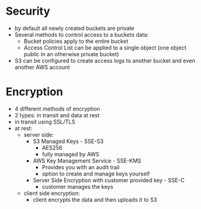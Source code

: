 # Security

- by default all newly created buckets are private
- Several methods to control access to a buckets data:
  - Bucket policies apply to the entire bucket
  - Access Control List can be applied to a single object (one object public in an otherwise private bucket)
- S3 can be configured to create access logs to another bucket and even another AWS account

# Encryption
- 4 different methods of encryption
- 2 types: in transit and data at rest
- in transit using SSL/TLS
- at rest:
  - server side:
    - S3 Managed Keys - SSE-S3
      - AES256
      - fully managed by AWS
    - AWS Key Management Service - SSE-KMS
      - Provides you with an audit trail
      - option to create and manage keys yourself
    - Server Side Encryption with customer provided key - SSE-C
      - customer manages the keys
  - client side encryption:
    - client encrypts the data and then uploads it to S3
